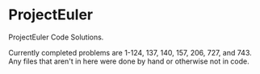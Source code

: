 # ProjectEuler
ProjectEuler Code Solutions.

Currently completed problems are 1-124, 137, 140, 157, 206, 727, and 743. Any files that aren't in here were done by hand or otherwise not in code.
